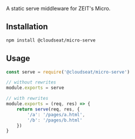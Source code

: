 A static serve middleware for ZEIT's Micro.

## Installation

```bash
npm install @cloudseat/micro-serve
```

## Usage

```js
const serve = require('@cloudseat/micro-serve')

// without rewrites
module.exports = serve

// with rewrites
module.exports = (req, res) => {
    return serve(req, res, {
        '/a': '/pages/a.html',
        '/b': '/pages/b.html'
    })
}
```
